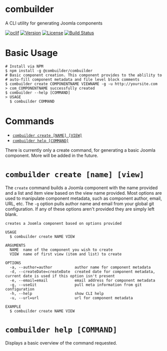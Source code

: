 combuilder
=================

A CLI utility for generating Joomla components

[![oclif](https://img.shields.io/badge/cli-oclif-brightgreen.svg)](https://oclif.io)
[![Version](https://img.shields.io/npm/v/@combuilder/combuilder.svg)](https://npmjs.org/package/@combuilder/combuilder)
[![License](https://img.shields.io/npm/l/@combuilder/combuilder.svg)](https://github.com/com-builder/combuilder/blob/master/package.json)
[![Build Status](https://travis-ci.com/com-builder/combuilder.svg?branch=master)](https://travis-ci.com/com-builder/combuilder)

Basic Usage
==================
```
# Install via NPM
$ npm install -g @combuilder/combuilder
# Basic component creation. This component provides to the ablility to
# auto-fill component metadata and file level block comments
$ combuilder create COMPONENTNAME VIEWNAME -g -u http://yoursite.com
> com_COMPONENTNAME successfully created
$ combuilder --help [COMMAND]
> USAGE
  $ combuilder COMMAND
```

Commands
=================
* [`combuilder create [NAME] [VIEW]`](#joomlaly-create-name-view)
* [`combuilder help [COMMAND]`](#joomlaly-help-command)

There is currently only a create command, for generating a basic
Joomla component. More will be added in the future.

# `combuilder create [name] [view]`

The `create` command builds a Joomla component with the name provided and a
list and item view based on the view name provided. Most options are used to
manipulate component metadata, such as component author, email, URL, etc. The
`-g` option pulls author name and email from your global git configuration. If
any of these options aren't provided they are simply left blank.

```
creates a Joomla component based on options provided

USAGE
  $ combuilder create NAME VIEW

ARGUMENTS
  NAME  name of the component you wish to create
  VIEW  name of first view (item and list) to create

OPTIONS
  -a, --author=author          author name for component metadata
  -d, --createDate=createDate  created date for component metadata, current date is used if this option isn't present
  -e, --email=email            email address for component metadata
  -g, --useGit                 pull meta information from git configuration
  -h, --help                   show CLI help
  -u, --url=url                url for component metadata

EXAMPLE
  $ combuilder create NAME VIEW
```
# `combuilder help [COMMAND]`

Displays a basic overview of the command requested.
